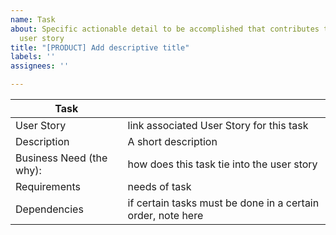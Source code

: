 ```yaml
---
name: Task
about: Specific actionable detail to be accomplished that contributes to delivering   a
  user story
title: "[PRODUCT] Add descriptive title"
labels: ''
assignees: ''

---
```


Task | <meaningful name here>
----------|----------
User Story | link associated User Story for this task
Description | A short description
Business Need (the why): | how does this task tie into the user story
Requirements | needs of task
Dependencies | if certain tasks must be done in a certain order, note here

